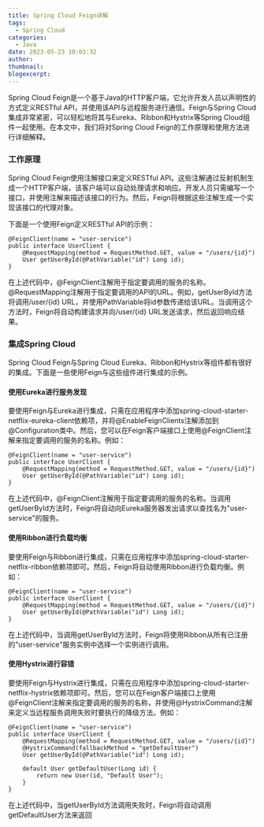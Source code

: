 ```yaml
---
title: Spring Cloud Feign详解
tags:
  - Spring Cloud
categories:
  - Java
date: 2023-05-23 10:03:32
author:
thumbnail:
blogexcerpt:
---
```

Spring Cloud Feign是一个基于Java的HTTP客户端，它允许开发人员以声明性的方式定义RESTful API，并使用该API与远程服务进行通信。Feign与Spring Cloud集成非常紧密，可以轻松地将其与Eureka、Ribbon和Hystrix等Spring Cloud组件一起使用。在本文中，我们将对Spring Cloud Feign的工作原理和使用方法进行详细解释。

### 工作原理

Spring Cloud Feign使用注解接口来定义RESTful API。这些注解通过反射机制生成一个HTTP客户端，该客户端可以自动处理请求和响应。开发人员只需编写一个接口，并使用注解来描述该接口的行为。然后，Feign将根据这些注解生成一个实现该接口的代理对象。

下面是一个使用Feign定义RESTful API的示例：

```
@FeignClient(name = "user-service")
public interface UserClient {
    @RequestMapping(method = RequestMethod.GET, value = "/users/{id}")
    User getUserById(@PathVariable("id") Long id);
}
```

在上述代码中，@FeignClient注解用于指定要调用的服务的名称。@RequestMapping注解用于指定要调用的API的URL。例如，getUserById方法将调用/user/{id} URL，并使用PathVariable将id参数传递给该URL。当调用这个方法时，Feign将自动构建请求并向/user/{id} URL发送请求，然后返回响应结果。

### 集成Spring Cloud

Spring Cloud Feign与Spring Cloud Eureka、Ribbon和Hystrix等组件都有很好的集成。下面是一些使用Feign与这些组件进行集成的示例。

#### 使用Eureka进行服务发现

要使用Feign与Eureka进行集成，只需在应用程序中添加spring-cloud-starter-netflix-eureka-client依赖项，并将@EnableFeignClients注解添加到@Configuration类中。然后，您可以在Feign客户端接口上使用@FeignClient注解来指定要调用的服务的名称。例如：

```
@FeignClient(name = "user-service")
public interface UserClient {
    @RequestMapping(method = RequestMethod.GET, value = "/users/{id}")
    User getUserById(@PathVariable("id") Long id);
}
```

在上述代码中，@FeignClient注解用于指定要调用的服务的名称。当调用getUserById方法时，Feign将自动向Eureka服务器发出请求以查找名为"user-service"的服务。

#### 使用Ribbon进行负载均衡

要使用Feign与Ribbon进行集成，只需在应用程序中添加spring-cloud-starter-netflix-ribbon依赖项即可。然后，Feign将自动使用Ribbon进行负载均衡。例如：

```
@FeignClient(name = "user-service")
public interface UserClient {
    @RequestMapping(method = RequestMethod.GET, value = "/users/{id}")
    User getUserById(@PathVariable("id") Long id);
}
```

在上述代码中，当调用getUserById方法时，Feign将使用Ribbon从所有已注册的"user-service"服务实例中选择一个实例进行调用。

#### 使用Hystrix进行容错

要使用Feign与Hystrix进行集成，只需在应用程序中添加spring-cloud-starter-netflix-hystrix依赖项即可。然后，您可以在Feign客户端接口上使用@FeignClient注解来指定要调用的服务的名称，并使用@HystrixCommand注解来定义当远程服务调用失败时要执行的降级方法。例如：

```
@FeignClient(name = "user-service")
public interface UserClient {
    @RequestMapping(method = RequestMethod.GET, value = "/users/{id}")
    @HystrixCommand(fallbackMethod = "getDefaultUser")
    User getUserById(@PathVariable("id") Long id);
    
    default User getDefaultUser(Long id) {
        return new User(id, "Default User");
    }
}
```

在上述代码中，当getUserById方法调用失败时，Feign将自动调用getDefaultUser方法来返回

